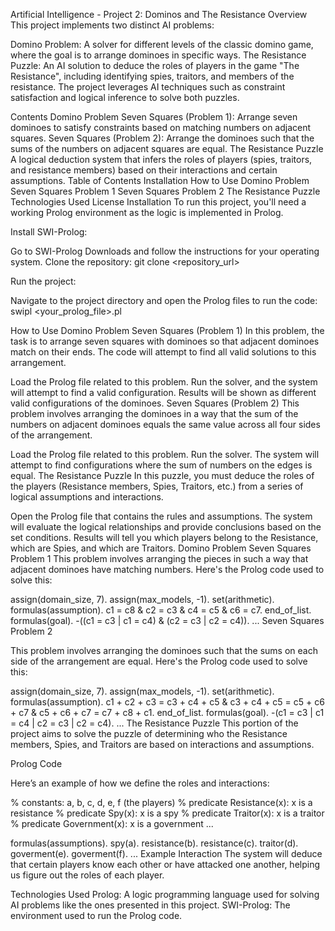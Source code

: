 Artificial Intelligence - Project 2: Dominos and The Resistance
Overview
This project implements two distinct AI problems:

Domino Problem: A solver for different levels of the classic domino game, where the goal is to arrange dominoes in specific ways.
The Resistance Puzzle: An AI solution to deduce the roles of players in the game "The Resistance", including identifying spies, traitors, and members of the resistance.
The project leverages AI techniques such as constraint satisfaction and logical inference to solve both puzzles.

Contents
Domino Problem
Seven Squares (Problem 1): Arrange seven dominoes to satisfy constraints based on matching numbers on adjacent squares.
Seven Squares (Problem 2): Arrange the dominoes such that the sums of the numbers on adjacent squares are equal.
The Resistance Puzzle
A logical deduction system that infers the roles of players (spies, traitors, and resistance members) based on their interactions and certain assumptions.
Table of Contents
Installation
How to Use
Domino Problem
Seven Squares Problem 1
Seven Squares Problem 2
The Resistance Puzzle
Technologies Used
License
Installation
To run this project, you'll need a working Prolog environment as the logic is implemented in Prolog.

Install SWI-Prolog:

Go to SWI-Prolog Downloads and follow the instructions for your operating system.
Clone the repository:
git clone <repository_url>

Run the project:

Navigate to the project directory and open the Prolog files to run the code:
swipl <your_prolog_file>.pl

How to Use
Domino Problem
Seven Squares (Problem 1)
In this problem, the task is to arrange seven squares with dominoes so that adjacent dominoes match on their ends. The code will attempt to find all valid solutions to this arrangement.

Load the Prolog file related to this problem.
Run the solver, and the system will attempt to find a valid configuration.
Results will be shown as different valid configurations of the dominoes.
Seven Squares (Problem 2)
This problem involves arranging the dominoes in a way that the sum of the numbers on adjacent dominoes equals the same value across all four sides of the arrangement.

Load the Prolog file related to this problem.
Run the solver.
The system will attempt to find configurations where the sum of numbers on the edges is equal.
The Resistance Puzzle
In this puzzle, you must deduce the roles of the players (Resistance members, Spies, Traitors, etc.) from a series of logical assumptions and interactions.

Open the Prolog file that contains the rules and assumptions.
The system will evaluate the logical relationships and provide conclusions based on the set conditions.
Results will tell you which players belong to the Resistance, which are Spies, and which are Traitors.
Domino Problem
Seven Squares Problem 1
This problem involves arranging the pieces in such a way that adjacent dominoes have matching numbers. Here's the Prolog code used to solve this:

assign(domain_size, 7).
assign(max_models, -1).
set(arithmetic).
formulas(assumption).
c1 = c8 & c2 = c3 & c4 = c5 & c6 = c7.
end_of_list.
formulas(goal).
-((c1 = c3 | c1 = c4) & (c2 = c3 | c2 = c4)).
...
Seven Squares Problem 2

This problem involves arranging the dominoes such that the sums on each side of the arrangement are equal. Here's the Prolog code used to solve this:

assign(domain_size, 7).
assign(max_models, -1).
set(arithmetic).
formulas(assumption).
c1 + c2 + c3 = c3 + c4 + c5 & c3 + c4 + c5 = c5 + c6 + c7 & c5 + c6 + c7 = c7 + c8 + c1.
end_of_list.
formulas(goal).
-(c1 = c3 | c1 = c4 | c2 = c3 | c2 = c4).
...
The Resistance Puzzle
This portion of the project aims to solve the puzzle of determining who the Resistance members, Spies, and Traitors are based on interactions and assumptions.

Prolog Code

Here’s an example of how we define the roles and interactions:

% constants: a, b, c, d, e, f (the players)
% predicate Resistance(x): x is a resistance
% predicate Spy(x): x is a spy
% predicate Traitor(x): x is a traitor
% predicate Government(x): x is a government
...

formulas(assumptions).
spy(a).
resistance(b).
resistance(c).
traitor(d).
goverment(e).
goverment(f).
...
Example Interaction
The system will deduce that certain players know each other or have attacked one another, helping us figure out the roles of each player.

Technologies Used
Prolog: A logic programming language used for solving AI problems like the ones presented in this project.
SWI-Prolog: The environment used to run the Prolog code.
